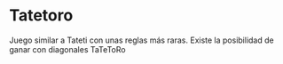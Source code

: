 # Tatetoro
Juego similar a Tateti con unas reglas más raras. Existe la posibilidad de ganar con diagonales TaTeToRo
